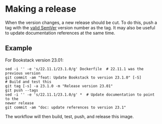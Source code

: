 # Making a release

When the version changes, a new release should be cut. To do this, push a tag
with the [valid SemVer][semver-checker] version number as the tag.
It may also be useful to update documentation references at the same time.

## Example

For Bookstack version 23.01:

```shell
sed -i '' -e 's/22.11.1/23.1.0/g' Dockerfile  # 22.11.1 was the previous version
git commit -am "feat: Update Bookstack to version 23.1.0" [-S]
# Build and test this
git tag [-s] -a 23.1.0 -m "Release version 23.01"
git push --tags
sed -i '' -e 's/22.11.1/23.1.0/g' *  # Update documentation to point to the
newer release
git commit -am "doc: update references to version 23.1"
```

The workflow will then build, test, push, and release this image.

[semver-checker]: https://jubianchi.github.io/semver-check/
